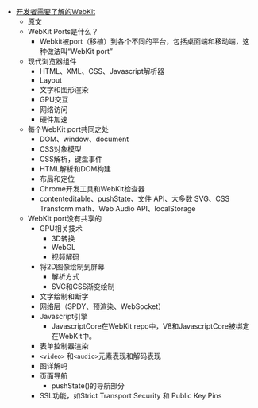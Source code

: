 - [开发者需要了解的WebKit](https://www.infoq.cn/article/webkit-for-developers/)
  - [原文](https://www.paulirish.com/)
  - WebKit Ports是什么？
    - Webkit被port（移植）到各个不同的平台，包括桌面端和移动端，这种做法叫“WebKit port”
  - 现代浏览器组件
    - HTML、XML、CSS、Javascript解析器
    - Layout
    - 文字和图形渲染
    - GPU交互
    - 网络访问
    - 硬件加速
  - 每个WebKit port共同之处
    - DOM、window、document
    - CSS对象模型
    - CSS解析，键盘事件
    - HTML解析和DOM构建
    - 布局和定位
    - Chrome开发工具和WebKit检查器
    - contenteditable、pushState、文件 API、大多数 SVG、CSS Transform math、Web Audio API、localStorage
  - WebKit port没有共享的
    - GPU相关技术
      - 3D转换
      - WebGL
      - 视频解码
    - 将2D图像绘制到屏幕
      - 解析方式
      - SVG和CSS渐变绘制
    - 文字绘制和断字
    - 网络层（SPDY、预渲染、WebSocket）
    - Javascript引擎
      - JavascriptCore在WebKit repo中，V8和JavascriptCore被绑定在WebKit中。
    - 表单控制器渲染
    - `<video>` 和`<audio>`元素表现和解码表现
    - 图详解吗
    - 页面导航
      - pushState()的导航部分
    - SSL功能，如Strict Transport Security 和 Public Key Pins